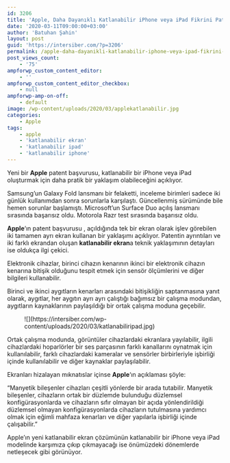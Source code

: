 ```yaml
---
id: 3206
title: 'Apple, Daha Dayanıklı Katlanabilir iPhone veya iPad Fikrini Patentlemek İstiyor'
date: '2020-03-11T09:00:00+03:00'
author: 'Batuhan Şahin'
layout: post
guid: 'https://intersiber.com/?p=3206'
permalink: /apple-daha-dayanikli-katlanabilir-iphone-veya-ipad-fikrini-patentlemek-istiyor/
post_views_count:
    - '75'
ampforwp_custom_content_editor:
    - ''
ampforwp_custom_content_editor_checkbox:
    - null
ampforwp-amp-on-off:
    - default
image: /wp-content/uploads/2020/03/applekatlanabilir.jpg
categories:
    - Apple
tags:
    - apple
    - 'katlanabilir ekran'
    - 'katlanabilir ipad'
    - 'katlanabilir iphone'
---
```


Yeni bir **Apple** patent başvurusu, katlanabilir bir iPhone veya iPad oluşturmak için daha pratik bir yaklaşım olabileceğini açıklıyor.

Samsung’un Galaxy Fold lansmanı bir felaketti, inceleme birimleri sadece iki günlük kullanımdan sonra sorunlarla karşılaştı. Güncellenmiş sürümünde bile hemen sorunlar başlamıştı. Microsoft’un Surface Duo açılış lansmanı sırasında başarısız oldu. Motorola Razr test sırasında başarısız oldu.

**Apple**‘ın patent başvurusu , açıldığında tek bir ekran olarak işlev görebilen iki tamamen ayrı ekran kullanan bir yaklaşımı açıklıyor. Patentin ayrıntıları ve iki farklı ekrandan oluşan **katlanabilir ekran**a teknik yaklaşımının detayları ise oldukça ilgi çekici.

Elektronik cihazlar, birinci cihazın kenarının ikinci bir elektronik cihazın kenarına bitişik olduğunu tespit etmek için sensör ölçümlerini ve diğer bilgileri kullanabilir.

Birinci ve ikinci aygıtların kenarları arasındaki bitişikliğin saptanmasına yanıt olarak, aygıtlar, her aygıtın ayrı ayrı çalıştığı bağımsız bir çalışma modundan, aygıtların kaynaklarının paylaşıldığı bir ortak çalışma moduna geçebilir.

<figure class="wp-block-image size-large">![](https://intersiber.com/wp-content/uploads/2020/03/katlanabiliripad.jpg)</figure>Ortak çalışma modunda, görüntüler cihazlardaki ekranlara yayılabilir, ilgili cihazlardaki hoparlörler bir ses parçasının farklı kanallarını oynatmak için kullanılabilir, farklı cihazlardaki kameralar ve sensörler birbirleriyle işbirliği içinde kullanılabilir ve diğer kaynaklar paylaşılabilir.

Ekranları hizalayan mıknatıslar içinse **Apple**‘ın açıklaması şöyle:

“Manyetik bileşenler cihazları çeşitli yönlerde bir arada tutabilir. Manyetik bileşenler, cihazların ortak bir düzlemde bulunduğu düzlemsel konfigürasyonlarda ve cihazların sıfır olmayan bir açıda yönlendirildiği düzlemsel olmayan konfigürasyonlarda cihazların tutulmasına yardımcı olmak için eğimli mahfaza kenarları ve diğer yapılarla işbirliği içinde çalışabilir.”

Apple’ın yeni katlanabilir ekran çözümünün katlanabilir bir iPhone veya iPad modelinde karşımıza çıkıp çıkmayacağı ise önümüzdeki dönemlerde netleşecek gibi görünüyor.
